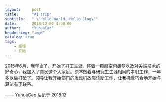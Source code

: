 ```yaml
---
layout:     post
title:      "AI trip"
subtitle:   " \"Hello World, Hello Blog\""
date:       2018-12-02 4:00:00
author:     "YuhuaCao"
header-img: "img/"
catalog: true
tags:
    - 感悟
    - 开始
---
```





2015年6月，我毕业了，开始了打工生涯。怀着一颗航空包裹梦以及对尖端技术的好奇心，我加入了商发这个大家庭。原本做着与研究生生涯相同的本职工作，一年多以后打破了。领导让我开始部门的发动机故障诊断工作，让我机缘巧合地开始与算法有了联系。




—— YuhuaCao 后记于 2018.12


